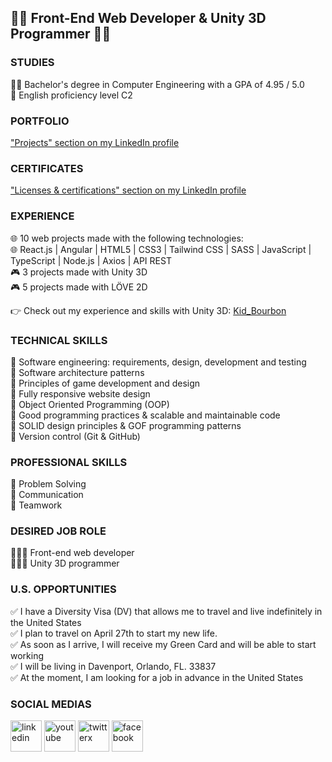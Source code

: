 ## 👨‍💻  Front-End Web Developer & Unity 3D Programmer  👨‍💻

### STUDIES
👨‍🎓 Bachelor's degree in Computer Engineering with a GPA of 4.95 / 5.0<br/>
🗽 English proficiency level C2<br/>

### PORTFOLIO
["Projects" section on my LinkedIn profile](https://www.linkedin.com/in/leonardo-collazo-klenina/details/projects/)

### CERTIFICATES
["Licenses & certifications" section on my LinkedIn profile](https://www.linkedin.com/in/leonardo-collazo-klenina/details/certifications/)

### EXPERIENCE
🌐 10 web projects made with the following technologies:<br/>
🌐 React.js | Angular | HTML5 | CSS3 | Tailwind CSS | SASS | JavaScript | TypeScript | Node.js | Axios | API REST<br/>
🎮 3 projects made with Unity 3D<br/>
🎮 5 projects made with LÖVE 2D<br/>

👉 Check out my experience and skills with Unity 3D:
[Kid_Bourbon](https://learn.unity.com/u/kidbourbon)

### TECHNICAL SKILLS
🏅 Software engineering: requirements, design, development and testing<br/>
🏅 Software architecture patterns<br/>
🏅 Principles of game development and design<br/>
🏅 Fully responsive website design<br/>
🏅 Object Oriented Programming (OOP)<br/>
🏅 Good programming practices & scalable and maintainable code<br/>
🏅 SOLID design principles & GOF programming patterns<br/>
🏅 Version control (Git & GitHub)<br/>

### PROFESSIONAL SKILLS
🏅 Problem Solving<br/>
🏅 Communication<br/>
🏅 Teamwork<br/>

### DESIRED JOB ROLE
👨🏼‍💻 Front-end web developer<br/>
👨🏼‍💻 Unity 3D programmer<br/>

### U.S. OPPORTUNITIES
✅ I have a Diversity Visa (DV) that allows me to travel and live indefinitely in the United States<br/>
✅ I plan to travel on April 27th to start my new life.<br/>
✅ As soon as I arrive, I will receive my Green Card and will be able to start working<br/>
✅ I will be living in Davenport, Orlando, FL. 33837<br/>
✅ At the moment, I am looking for a job in advance in the United States<br/>

### SOCIAL MEDIAS
<a href="https://www.linkedin.com/in/leonardo-collazo-klenina" target="_blank"> <img src="https://img.icons8.com/fluency/48/linkedin.png" alt="linkedin" width="50" height="50"/></a>
<a href="https://www.youtube.com/channel/UCUVv_L27fI0xbvdScYOGm2A" target="_blank"> <img src="https://img.icons8.com/3d-fluency/94/youtube-play.png" alt="youtube" width="50" height="50"/></a>
<a href="https://twitter.com/KidBourbon6" target="_blank"> <img width="50" height="50" src="https://img.icons8.com/color/48/twitterx.png" alt="twitterx"/></a>
<a href="https://www.facebook.com/leonardo.collazo.klenina" target="_blank"> <img src="https://img.icons8.com/fluency/48/facebook-new.png" alt="facebook" width="50" height="50"/></a>
